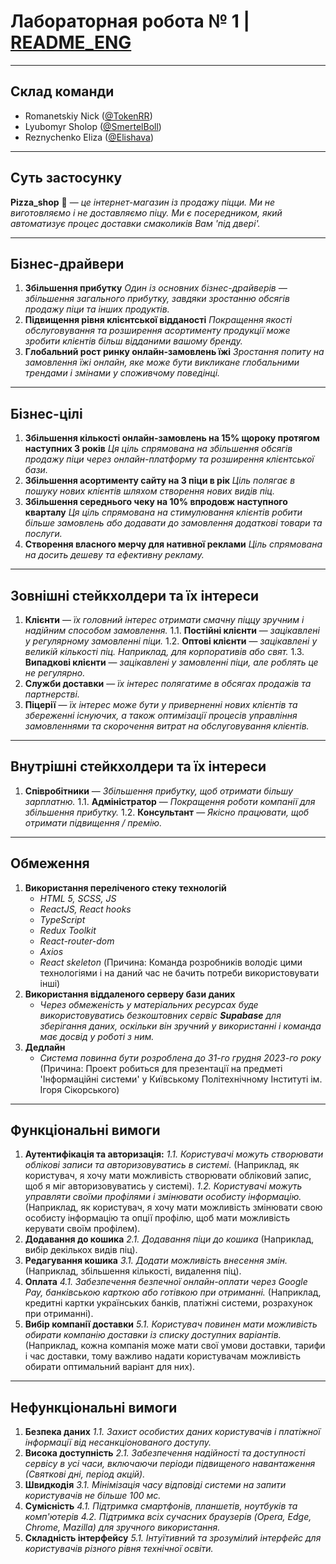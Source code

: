 # Лабораторная робота № 1   |   [README_ENG]()
---
## Склад команди
- Romanetskiy Nick ([@TokenRR](https://github.com/TokenRR))
- Lyubomyr Sholop ([@SmertelBoll](https://github.com/SmertelBoll))
- Reznychenko Eliza ([@Elishava](https://github.com/Elishava))
---
## Суть застосунку
__Pizza_shop__ 🍕 — _це інтернет-магазин із продажу піцци. Ми не виготовляємо і не доставляємо піцу. Ми є посередником, який автоматизує процес доставки смаколиків Вам 'під двері'._
___
## Бізнес-драйвери
1. __Збільшення прибутку__
    _Один із основних бізнес-драйверів — збільшення загального прибутку, завдяки зростанню обсягів продажу піци та інших продуктів._
2. __Підвищення рівня клієнтської відданості__
    _Покращення якості обслуговування та розширення асортименту продукції може зробити клієнтів більш відданими вашому бренду._
3. __Глобальний рост ринку онлайн-замовлень їжі__
    _Зростання попиту на замовлення їжі онлайн, яке може бути викликане глобальними трендами і змінами у споживчому поведінці._
---
## Бізнес-цілі
1. __Збільшення кількості онлайн-замовлень на 15% щороку протягом наступних 3 років__
    _Ця ціль спрямована на збільшення обсягів продажу піци через онлайн-платформу та розширення клієнтської бази._
2. __Збільшення асортименту сайту на 3 піци в рік__
    _Ціль полягає в пошуку нових клієнтів шляхом створення нових видів піц._
3. __Збільшення середнього чеку на 10% впродовж наступного кварталу__
    _Ця ціль спрямована на стимулювання клієнтів робити більше замовлень або додавати до замовлення додаткові товари та послуги._
4. __Створення власного мерчу для нативної реклами__
    _Ціль спрямована на досить дешеву та ефективну рекламу._
---
## Зовнішні стейкхолдери та їх інтереси
1. __Клієнти__ — _їх головний інтерес отримати смачну піццу зручним і надійним способом замовлення._
    1.1. __Постійні клієнти__ — _зацікавлені у регулярному замовленні піци._
    1.2. __Оптові клієнти__ — _зацікавлені у великій кількості піц. Наприклад, для корпоративів або свят._
    1.3. __Випадкові клієнти__ — _зацікавлені у замовленні піци, але роблять це не регулярно._
2. __Служби доставки__ — _їх інтерес полягатиме в обсягах продажів та партнерстві._
3. __Піцерії__ — _їх інтерес може бути у приверненні нових клієнтів та збереженні існуючих, а також оптимізації процесів управління замовленнями та скорочення витрат на обслуговування клієнтів._
---
## Внутрішні стейкхолдери та їх інтереси
1. __Співробітники__ — _Збільшення прибутку, щоб отримати більшу зарплатню._
    1.1. __Адміністратор__ — _Покращення роботи компанії для збільшення прибутку._
    1.2. __Консультант__ — _Якісно працювати, щоб отримати підвищення / премію._
---
## Обмеження
1. __Використання переліченого стеку технологій__
    - _HTML 5, SCSS, JS_
    - _ReactJS, React hooks_
    - _TypeScript_
    - _Redux Toolkit_
    - _React-router-dom_
    - _Axios_
    - _React skeleton_
    (Причина: Команда розробників володіє цими технологіями і на даний час не бачить потреби використовувати інші)
2. __Використання віддаленого серверу бази даних__
    - _Через обмеженість у матеріальних ресурсах буде використовуватись безкоштовних сервіс **Supabase** для зберігання даних, оскільки він зручний у використанні і команда  має досвід у роботі з ним._
3. __Дедлайн__
    - _Система повинна бути розроблена до 31-го грудня 2023-го року_
    (Причина: Проект робиться для презентації на предметі 'Інформаційні системи' у Київському Політехнічному Інституті ім. Ігоря Сікорського)
---
## Функціональні вимоги
1. __Аутентифікація та авторизація:__
    _1.1. Користувачі можуть створювати облікові записи та авторизовуватись в системі._
    (Наприклад, як користувач, я хочу мати можливість створювати обліковий запис, щоб я міг авторизовуватись у системі).
    _1.2. Користувачі можуть управляти своїми профілями і змінювати особисту інформацію._
    (Наприклад, як користувач, я хочу мати можливість змінювати свою особисту інформацію та опції профілю, щоб мати можливість керувати своїм профілем).
2. __Додавання до кошика__
    _2.1. Додавання піци до кошика_
    (Наприклад, вибір декількох видів піц).
3. __Редагування кошика__
    _3.1. Додати можливість внесення змін._
    (Наприклад, збільшення кількості, видалення піц).
4. __Оплата__
    _4.1. Забезпечення безпечної онлайн-оплати через Google Pay, банківською карткою або готівкою при отриманні._
    (Наприклад, кредитні картки українських банків, платіжні системи, розрахунок при отриманні).
5. __Вибір компанії доставки__
    _5.1. Користувач повинен мати можливість обирати компанію доставки із списку доступних варіантів._
    (Наприклад, кожна компанія може мати свої умови доставки, тарифи і час доставки, тому важливо надати користувачам можливість обирати оптимальний варіант для них).
---
## Нефункціональні вимоги
1. __Безпека даних__
    _1.1. Захист особистих даних користувачів і платіжної інформації від несанкціонованого доступу._
2. __Висока доступність__
    _2.1. Забезпечення надійності та доступності сервісу в усі часи, включаючи періоди підвищеного навантаження (Святкові дні, період акцій)._
3. __Швидкодія__
    _3.1. Мінімізація часу відповіді системи на запити користувачів не більше 100 мс._
4. __Сумісність__
    _4.1. Підтримка смартфонів, планшетів, ноутбуків та комп'ютерів_
    _4.2. Підтримка всіх сучасних браузерів (Opera, Edge, Chrome, Mazilla) для зручного використання._
5. __Складність інтерфейсу__
    _5.1. Інтуїтивний та зрозумілий інтерфейс для користувачів різного рівня технічної освіти._
